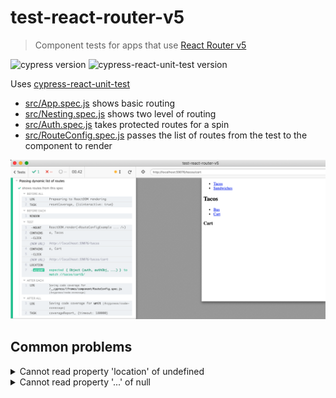 # test-react-router-v5
> Component tests for apps that use [React Router v5](https://reacttraining.com/react-router/web/guides/quick-start)

![cypress version](https://img.shields.io/badge/cypress-5.6.0-brightgreen) ![cypress-react-unit-test version](https://img.shields.io/badge/cypress--react--unit--test-4.17.1-brightgreen)

Uses [cypress-react-unit-test](https://github.com/bahmutov/cypress-react-unit-test)

- [src/App.spec.js](src/App.spec.js) shows basic routing
- [src/Nesting.spec.js](src/Nesting.spec.js) shows two level of routing
- [src/Auth.spec.js](src/Auth.spec.js) takes protected routes for a spin
- [src/RouteConfig.spec.js](src/RouteConfig.spec.js) passes the list of routes from the test to the component to render

![Route config test](images/route-config.png)

## Common problems

<details>
  <summary>Cannot read property 'location' of undefined</summary>
  If the test fails with this error from `useContext(Context).location` line, you have probably forgotten to surround the mounted route with the `BrowserRouter` component.

```js
import { BrowserRouter } from 'react-router-dom'
// then in the test mount the component the same way
// as you would in the "normal" mini web application
// AuthenticatedRoute and NewNote are user code we want to test
mount(
  <BrowserRouter>
    <AuthenticatedRoute>
      <NewNote />
    </AuthenticatedRoute>
  </BrowserRouter>
)
```

See [cypress-react-unit-test#388](https://github.com/bahmutov/cypress-react-unit-test/issues/388) for example

</details>

<details>
  <summary>Cannot read property '...' of null</summary>
  If the components inside the route rely on a context, surround the routes with appropriate context provider.

```js
// AuthenticatedRoute.js
export default function AuthenticatedRoute({ children, ...rest }) {
  const { isAuthenticated } = useAppContext();
  ...
}
// test file
mount(
  <BrowserRouter>
    <AppContext.Provider value={{ isAuthenticated: true, userHasAuthenticated: true }}>
      <AuthenticatedRoute>...</AuthenticatedRoute>
    </AppContext.Provider>
  </BrowserRouter>
)
```

See [cypress-react-unit-test#388](https://github.com/bahmutov/cypress-react-unit-test/issues/388) for example
</details>
